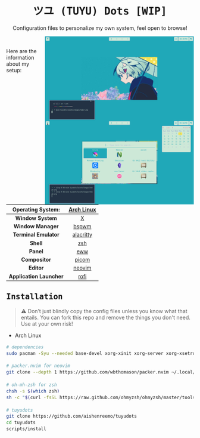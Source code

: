 <div align="center">
    <h1><samp>ツユ (TUYU) Dots [WIP]</samp></h1>
    <p>Configuration files to personalize my own system, feel open to browse!</p>
</div>

<img src="assets/images/preview.png" alt="Rice Showcase" align="right" width="400px">
<br>
<p>Here are the information about my setup:</p>

| **Operating System:**    | [Arch Linux](https://archlinux.org)                 |
| :-------------------:    | :---------------------------------:                 |
| **Window System**        | [X](https://en.wikipedia.org/wiki/X_Window_System)  |
| **Window Manager**       | [bspwm](https://github.com/baskerville/bspwm)       |
| **Terminal Emulator**    | [alacritty](https://github.com/alacritty/alacritty) |
| **Shell**                | [zsh](https://www.zsh.org/)                         |
| **Panel**                | [eww](https://github.com/elkowar/eww)               |
| **Compositor**           | [picom](https://github.com/yshui/picom)             |
| **Editor**               | [neovim](https://github.com/neovim/neovim)          |
| **Application Launcher** | [rofi](https://github.com/davatorium/rofi)          |

## <samp>Installation</samp>

> :warning: Don’t just blindly copy the config files unless you know what that entails. You can fork this repo and remove the things you don't need. Use at your own risk!

- Arch Linux
```sh
# dependencies
sudo pacman -Syu --needed base-devel xorg-xinit xorg-server xorg-xsetroot xorg-xrdb bspwm sxhkd alacritty dunst neovim rofi picom maim alsa-utils alsa-lib alsa-plugins zsh hsetroot xdo

# packer.nvim for neovim
git clone --depth 1 https://github.com/wbthomason/packer.nvim ~/.local/share/nvim/site/pack/packer/start/packer.nvim

# oh-mh-zsh for zsh
chsh -s $(which zsh)
sh -c "$(curl -fsSL https://raw.github.com/ohmyzsh/ohmyzsh/master/tools/install.sh)"

# tuyudots
git clone https://github.com/aishenreemo/tuyudots
cd tuyudots
scripts/install
```
